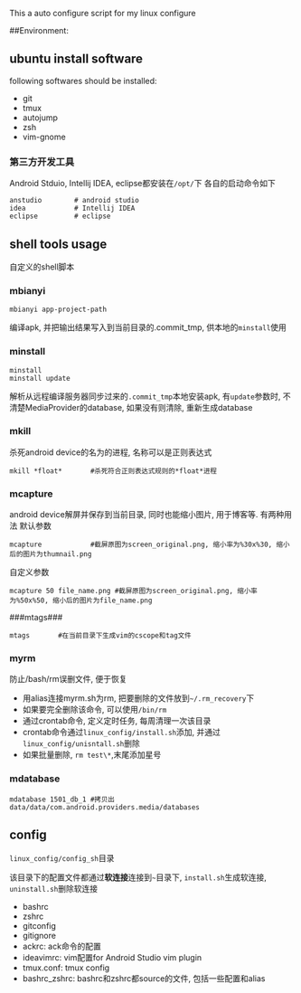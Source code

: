 This a auto configure script for my linux configure

##Environment:

## ubuntu install software ##

following softwares should be installed:

- git
- tmux
- autojump
- zsh
- vim-gnome

### 第三方开发工具 ###
Android Stduio, Intellij IDEA, eclipse都安装在`/opt/`下
各自的启动命令如下
```
anstudio        # android studio
idea            # Intellij IDEA
eclipse         # eclipse
```

## shell tools usage ##

自定义的shell脚本

### mbianyi ###
```
mbianyi app-project-path
```
编译apk, 并把输出结果写入到当前目录的.commit_tmp, 供本地的`minstall`使用

### minstall ###
```
minstall
minstall update
```
解析从远程编译服务器同步过来的`.commit_tmp`本地安装apk, 有`update`参数时, 不清楚MediaProvider的database, 如果没有则清除, 重新生成database

### mkill ###
杀死android device的名为的进程, 名称可以是正则表达式
```
mkill *float*       #杀死符合正则表达式规则的*float*进程
```

### mcapture ###
android device解屏并保存到当前目录, 同时也能缩小图片, 用于博客等. 有两种用法
默认参数
```
mcapture            #截屏原图为screen_original.png, 缩小率为%30x%30, 缩小后的图片为thumnail.png
```
自定义参数
```
mcapture 50 file_name.png #截屏原图为screen_original.png, 缩小率为%50x%50, 缩小后的图片为file_name.png
```
###mtags###
```
mtags       #在当前目录下生成vim的cscope和tag文件
```
### myrm ###
防止/bash/rm误删文件, 便于恢复

- 用alias连接myrm.sh为rm, 把要删除的文件放到`~/.rm_recovery`下
- 如果要完全删除该命令, 可以使用`/bin/rm`
- 通过crontab命令, 定义定时任务, 每周清理一次该目录
- crontab命令通过`linux_config/install.sh`添加, 并通过`linux_config/unisntall.sh`删除
- 如果批量删除, `rm test\*`,末尾添加星号

### mdatabase ###
```
mdatabase 1501_db_1 #拷贝出data/data/com.android.providers.media/databases
```

## config ##
`linux_config/config_sh`目录

该目录下的配置文件都通过**软连接**连接到`~`目录下, `install.sh`生成软连接, `uninstall.sh`删除软连接
- bashrc
- zshrc
- gitconfig
- gitignore
- ackrc: ack命令的配置
- ideavimrc: vim配置for Android Studio vim plugin
- tmux.conf: tmux config
- bashrc_zshrc: bashrc和zshrc都source的文件, 包括一些配置和alias
